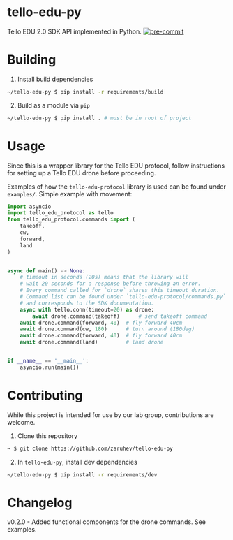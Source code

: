 # tello-edu-py
Tello EDU 2.0 SDK API implemented in Python.
[![pre-commit](https://img.shields.io/badge/pre--commit-enabled-brightgreen?logo=pre-commit)](https://github.com/pre-commit/pre-commit)

# Building
1. Install build dependencies
```sh
~/tello-edu-py $ pip install -r requirements/build
```
2. Build as a module via `pip`
```sh
~/tello-edu-py $ pip install . # must be in root of project
```

# Usage
Since this is a wrapper library for the Tello EDU protocol, follow instructions for
setting up a Tello EDU drone before proceeding.

Examples of how the `tello-edu-protocol` library is used can be found
under `examples/`.
Simple example with movement:
```py
import asyncio
import tello_edu_protocol as tello
from tello_edu_protocol.commands import (
    takeoff,
    cw,
    forward,
    land
)


async def main() -> None:
    # timeout in seconds (20s) means that the library will
    # wait 20 seconds for a response before throwing an error.
    # Every command called for `drone` shares this timeout duration.
    # Command list can be found under `tello-edu-protocol/commands.py`
    # and corresponds to the SDK documentation.
    async with tello.conn(timeout=20) as drone:
        await drone.command(takeoff)      # send takeoff command
	await drone.command(forward, 40)  # fly forward 40cm
	await drone.command(cw, 180)      # turn around (180deg)
	await drone.command(forward, 40)  # fly forward 40cm
	await drone.command(land)         # land drone


if __name__ == '__main__':
    asyncio.run(main())
```

# Contributing
While this project is intended for use by our lab group, contributions are welcome.

1. Clone this repository
```sh
~ $ git clone https://github.com/zaruhev/tello-edu-py
```
2. In `tello-edu-py`, install dev dependencies
```sh
~/tello-edu-py $ pip install -r requirements/dev
``` 

# Changelog
v0.2.0 - Added functional components for the drone commands. See examples.
